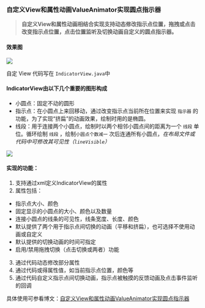 ### 自定义View和属性动画ValueAnimator实现圆点指示器

>**自定义View和属性动画相结合实现支持动态修改指示点位置，拖拽或点击改变指示点位置，点击位置监听及切换动画自定义的圆点指示器。**

#### 效果图

![](http://img.blog.csdn.net/20170406005647275?watermark/2/text/aHR0cDovL2Jsb2cuY3Nkbi5uZXQvYWltZWltZWlUUw==/font/5a6L5L2T/fontsize/400/fill/I0JBQkFCMA==/dissolve/70/gravity/SouthEast)

自定 View 代码写在 `IndicatorView.java`中
#### IndicatorView由以下几个重要的图形构成
- 小圆点：固定不动的圆形
- 指示点：在小圆点上来回移动，通过改变指示点当前所在位置来实现 `指示器` 的功能，为了实现“挤扁”的动画效果，绘制时用的是椭圆。
- 线段：用于连接两个小圆点，绘制时以两个相邻小圆点间的距离为一个 `线段` 单位。循环绘制 `线段` ，绘制`小圆点个数减一` 次后连通所有小圆点，*在布局文件或代码中可修改其可见性（`lineVisible`）*

![](http://img.blog.csdn.net/20170406005737300?watermark/2/text/aHR0cDovL2Jsb2cuY3Nkbi5uZXQvYWltZWltZWlUUw==/font/5a6L5L2T/fontsize/400/fill/I0JBQkFCMA==/dissolve/70/gravity/SouthEast)

#### 实现的功能：
1. 支持通过xml定义IndicatorView的属性
2. 属性包括：
- 指示点大小、颜色
- 固定显示的小圆点的大小、颜色以及数量
- 连接小圆点的线条的可见性，线条宽度、长度、颜色
- 默认提供了两个用于指示点间切换的动画（平移和挤扁），也可选择不使用动画或自定义
- 默认提供的切换动画的时间可指定
- 启用/禁用拖拽切换（点击切换或两者）功能
3. 通过代码动态修改部分属性
4. 通过代码或得属性值，如当前指示点位置，颜色等
5. 通过代码自定义指示点间切换动画，指示点被触摸的反馈动画及点击事件监听的回调

具体使用可参看博文：[自定义View和属性动画ValueAnimator实现圆点指示器](http://blog.csdn.net/aimeimeiTS/article/details/69370853)
